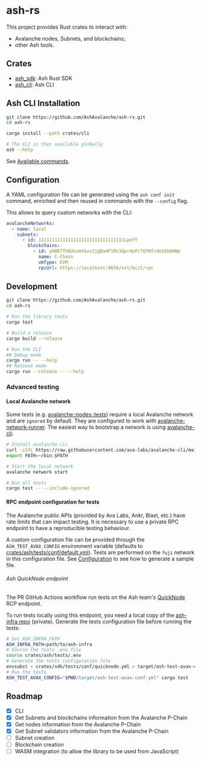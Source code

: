 # ash-rs

This project provides Rust crates to interact with:

- Avalanche nodes, Subnets, and blockchains;
- other Ash tools.

## Crates

- [ash_sdk](crates/sdk): Ash Rust SDK
- [ash_cli](crates/cli): Ash CLI

## Ash CLI Installation

```sh
git clone https://github.com/AshAvalanche/ash-rs.git
cd ash-rs

cargo install --path crates/cli

# The CLI is then available globally
ash --help
```

See [Available commands](crates/cli/README.md#available-commands).

## Configuration

A YAML configuration file can be generated using the `ash conf init` command, enriched and then reused in commands with the `--config` flag.

This allows to query custom networks with the CLI:

```yaml
avalancheNetworks:
  - name: local
    subnets:
      - id: 11111111111111111111111111111111LpoYY
        blockchains:
          - id: yH8D7ThNJkxmtkuv2jgBa4P1Rn3Qpr4pPr7QYNfcdoS6k6HWp
            name: C-Chain
            vmType: EVM
            rpcUrl: https://localhost:9650/ext/bc/C/rpc
```

## Development

```sh
git clone https://github.com/AshAvalanche/ash-rs.git
cd ash-rs

# Run the library tests
cargo test

# Build a release
cargo build --release

# Run the CLI
## Debug mode
cargo run -- --help
## Release mode
cargo run --release -- --help
```

### Advanced testing

#### Local Avalanche network

Some tests (e.g. [avalanche::nodes::tests](./crates/ash/src/avalanche/nodes.rs)) require a local Avalanche network and are `ignored` by default. They are configured to work with [avalanche-network-runner](https://github.com/ava-labs/avalanche-network-runner). The easiest way to bootstrap a network is using [avalanche-cli](https://github.com/ava-labs/avalanche-cli):

```sh
# Install avalanche-cli
curl -sSfL https://raw.githubusercontent.com/ava-labs/avalanche-cli/main/scripts/install.sh | sh -s
export PATH=~/bin:$PATH

# Start the local network
avalanche network start

# Run all tests
cargo test -- --include-ignored
```

#### RPC endpoint configuration for tests

The Avalanche public APIs (provided by Ava Labs, Ankr, Blast, etc.) have rate limits that can impact testing. It is necessary to use a private RPC endpoint to have a reproducible testing behaviour.

A custom configuration file can be provided through the `ASH_TEST_AVAX_CONFIG` environment variable (defaults to [crates/ash/tests/conf/default.yml](./crates/ash/tests/conf/default.yml)). Tests are performed on the `fuji` network in this configuration file. See [Configuration](#configuration) to see how to generate a sample file.

###### Ash QuickNode endpoint

The PR GitHub Actions workflow run tests on the Ash team's [QuickNode](https://www.quicknode.com/) RCP endpoint.

To run tests locally using this endpoint, you need a local copy of the [ash-infra repo](https://github.com/AshAvalanche/ash-infra) (private). Generate the tests configuration file before running the tests:

```sh
# Set ASH_INFRA_PATH
ASH_INFRA_PATH=path/to/ash-infra
# Source the tests .env file
source crates/ash/tests/.env
# Generate the tests configuration file
envsubst < crates/sdk/tests/conf/quicknode.yml > target/ash-test-avax-conf.yml
# Run the tests
ASH_TEST_AVAX_CONFIG="$PWD/target/ash-test-avax-conf.yml" cargo test
```

## Roadmap

- [x] CLI
- [x] Get Subnets and blockchains information from the Avalanche P-Chain
- [x] Get nodes information from the Avalanche P-Chain
- [x] Get Subnet validators information from the Avalanche P-Chain
- [ ] Subnet creation
- [ ] Blockchain creation
- [ ] WASM integration (to allow the library to be used from JavaScript)
